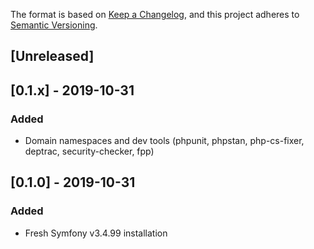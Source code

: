 The format is based on [Keep a Changelog](https://keepachangelog.com/en/1.0.0/),
and this project adheres to [Semantic Versioning](https://semver.org/spec/v2.0.0.html).

## [Unreleased]

## [0.1.x] - 2019-10-31
### Added
- Domain namespaces and dev tools (phpunit, phpstan, php-cs-fixer, deptrac, security-checker, fpp)

## [0.1.0] - 2019-10-31
### Added
- Fresh Symfony v3.4.99 installation